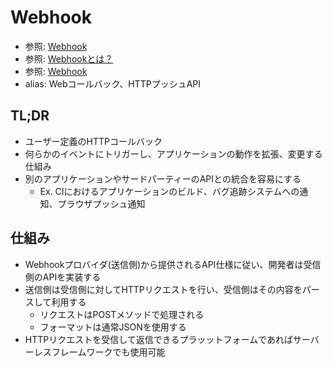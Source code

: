 # Webhook
- 参照: [Webhook](https://en.wikipedia.org/wiki/Webhook)
- 参照: [Webhookとは？](https://sendgrid.kke.co.jp/blog/?p=1851)
- 参照: [Webhook](https://jp.twilio.com/docs/glossary/what-is-a-webhook)
- alias: Webコールバック、HTTPプッシュAPI

## TL;DR
- ユーザー定義のHTTPコールバック
- 何らかのイベントにトリガーし、アプリケーションの動作を拡張、変更する仕組み
- 別のアプリケーションやサードパーティーのAPIとの統合を容易にする
  - Ex. CIにおけるアプリケーションのビルド、バグ追跡システムへの通知、プラウザプッシュ通知

## 仕組み
- Webhookプロバイダ(送信側)から提供されるAPI仕様に従い、開発者は受信側のAPIを実装する
- 送信側は受信側に対してHTTPリクエストを行い、受信側はその内容をパースして利用する
  - リクエストはPOSTメソッドで処理される
  - フォーマットは通常JSONを使用する
- HTTPリクエストを受信して返信できるプラッットフォームであればサーバーレスフレームワークでも使用可能
